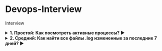 # Devops-Interview
Interview
<details> <summary><b>1. Простой: Как посмотреть активные процессы? ▶️</b></summary>
top        # Интерактивный мониторинг
htop       # Улучшенный top (установить: sudo apt install htop)
ps aux     # Статичный список процессов

</details><details> <summary><b>2. Средний: Как найти все файлы .log измененные за последние 7 дней? ▶️</b></summary>
find / -name "*.log" -mtime -7
